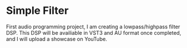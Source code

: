 # Simple Filter

First audio programming project, I am creating a lowpass/highpass filter 
DSP. This DSP will be availiable in VST3 and AU format once completed, and 
I will upload a showcase on YouTube.

